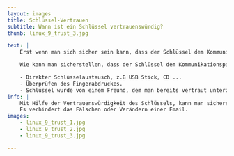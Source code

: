 ```yaml
---
layout: images
title: Schlüssel-Vertrauen 
subtitle: Wann ist ein Schlüssel vertrauenswürdig?
thumb: linux_9_trust_3.jpg

text: |
    Erst wenn man sich sicher sein kann, dass der Schlüssel dem Kommunikationspartner wirklich angehört, kann man dem Schlüssel vertrauen. 

    Wie kann man sicherstellen, dass der Schlüssel dem Kommunikationspartner wirklich angehört:

    - Direkter Schlüsselaustausch, z.B USB Stick, CD ...
    - Überprüfen des Fingerabdruckes.
    - Schlüssel wurde von einem Freund, dem man bereits vertraut unterzeichnet. ([Web of Trust](/Windows/Thunderbird/weboftrust/)).
info: |
    Mit Hilfe der Vertrauenswürdigkeit des Schlüssels, kann man sicherstellen, dass der Absender einer unterschriebenen Mail, diese auch selber verfasst hat und diese unverändert angekommen ist.  
    Es verhindert das Fälschen oder Verändern einer Email.
images:
    - linux_9_trust_1.jpg
    - linux_9_trust_2.jpg
    - linux_9_trust_3.jpg

---
```

